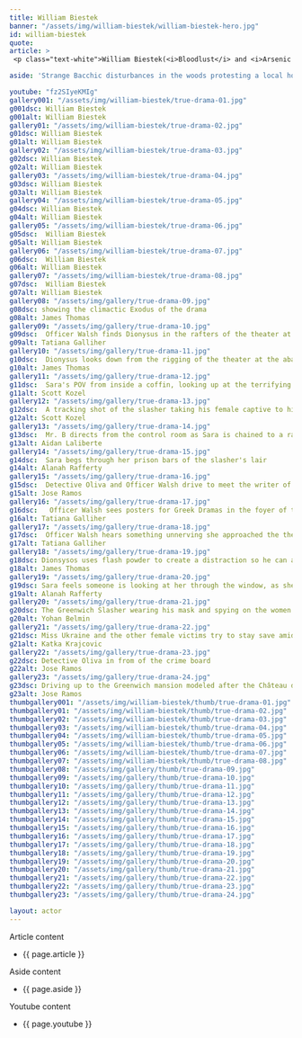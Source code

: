 ```yaml
---
title: William Biestek
banner: "/assets/img/william-biestek/william-biestek-hero.jpg"
id: william-biestek
quote: 
article: >
 <p class="text-white">William Biestek(<i>Bloodlust</i> and <i>Arsenic and Old Lace</i>) - was a shoe-in to play the retired FBI agent in True Drama. “I’m very comfortable in these kinds of roles because I made my living for for years investigating as a Bail Enforcement Agent. My character jump starts the Greenwich Police investigation by delivering a case file. When a mysterious "man is a golden mask" comes to town, and attracts a cult of sex-crazed teens, I’m the one with the night-vision photographs. I really like my FBI character - his client is a super wealthy Greenwich heiress whose life is destroyed by her husband’s narcissism. Now, the thing you’ve got to realize about <span class="bold">True Drama</span> is that it’s more than just another crime story - it's also a Greek drama. And in Greek drama, when you tell the story of a family - say like <span class="bold">Medea</span> - you’re not just telling their story - but you’re also warning the State – the Democracy. </p>

aside: 'Strange Bacchic disturbances in the woods protesting a local horror movie prompt a police investigation. A shadowy figure emerges.  Calling himself the God of Drama, he believes that he can achieve the seemingly impossible goal of returning drama to its original purpose – of preparing citizens for leadership in democracy. As the horror movie spirals out of control, and the Bacchae are consumed in violence - can officer Ailish Walsh discern the truth before a gruesome Greek drama unfolds? <br><br> Director James Thomas creates a Greek tragedy for our time. A horror story that looks at the original role of drama – as the companion invention of democracy – to shed light on how modern media is still working in our lives, in hidden ways, to rip us apart. True Drama is an alarm – a rare moment of clarity – a terrifying jolt - and an invitation to enjoy the true transcendental power of drama to help us envision a better Democracy. '

youtube: "fz2SIyeKMIg"
gallery001: "/assets/img/william-biestek/true-drama-01.jpg"
g001dsc: William Biestek
g001alt: William Biestek
gallery01: "/assets/img/william-biestek/true-drama-02.jpg"
g01dsc: William Biestek  
g01alt: William Biestek
gallery02: "/assets/img/william-biestek/true-drama-03.jpg"
g02dsc: William Biestek
g02alt: William Biestek
gallery03: "/assets/img/william-biestek/true-drama-04.jpg"
g03dsc: William Biestek 
g03alt: William Biestek
gallery04: "/assets/img/william-biestek/true-drama-05.jpg"
g04dsc: William Biestek
g04alt: William Biestek  
gallery05: "/assets/img/william-biestek/true-drama-06.jpg"
g05dsc:  William Biestek
g05alt: William Biestek
gallery06: "/assets/img/william-biestek/true-drama-07.jpg"
g06dsc:  William Biestek
g06alt: William Biestek  
gallery07: "/assets/img/william-biestek/true-drama-08.jpg"
g07dsc:  William Biestek
g07alt: William Biestek
gallery08: "/assets/img/gallery/true-drama-09.jpg"
g08dsc: showing the climactic Exodus of the drama  
g08alt: James Thomas
gallery09: "/assets/img/gallery/true-drama-10.jpg"
g09dsc:  Officer Walsh finds Dionysus in the rafters of the theater at the abandoned sanitarium  
g09alt: Tatiana Galliher  
gallery10: "/assets/img/gallery/true-drama-11.jpg"
g10dsc:  Dionysus looks down from the rigging of the theater at the abandoned sanitarium  
g10alt: James Thomas
gallery11: "/assets/img/gallery/true-drama-12.jpg"
g11dsc:  Sara's POV from inside a coffin, looking up at the terrifying masked slasher 
g11alt: Scott Kozel 
gallery12: "/assets/img/gallery/true-drama-13.jpg"
g12dsc:  A tracking shot of the slasher taking his female captive to his underground lair 
g12alt: Scott Kozel 
gallery13: "/assets/img/gallery/true-drama-14.jpg"
g13dsc:  Mr. B directs from the control room as Sara is chained to a rack before being tortured 
g13alt: Aidan Laliberte  
gallery14: "/assets/img/gallery/true-drama-15.jpg"
g14dsc:  Sara begs through her prison bars of the slasher's lair
g14alt: Alanah Rafferty
gallery15: "/assets/img/gallery/true-drama-16.jpg"
g15dsc:  Detective Oliva and Officer Walsh drive to meet the writer of the slasher script 
g15alt: Jose Ramos
gallery16: "/assets/img/gallery/true-drama-17.jpg"
g16dsc:   Officer Walsh sees posters for Greek Dramas in the foyer of the theater at the abandoned sanitarium 
g16alt: Tatiana Galliher 
gallery17: "/assets/img/gallery/true-drama-18.jpg"
g17dsc:  Officer Walsh hears something unnerving she approached the theater stage 
g17alt: Tatiana Galliher  
gallery18: "/assets/img/gallery/true-drama-19.jpg"
g18dsc: Dionsysos uses flash powder to create a distraction so he can avoid being tased by police
g18alt: James Thomas
gallery19: "/assets/img/gallery/true-drama-20.jpg"
g19dsc: Sara feels someone is looking at her through the window, as she showers in the Slasher's house
g19alt: Alanah Rafferty
gallery20: "/assets/img/gallery/true-drama-21.jpg"
g20dsc: The Greenwich Slasher wearing his mask and spying on the women in the shower
g20alt: Yohan Belmin
gallery21: "/assets/img/gallery/true-drama-22.jpg"
g21dsc: Miss Ukraine and the other female victims try to stay save amid the chaos on set
g21alt: Katka Krajcovic 
gallery22: "/assets/img/gallery/true-drama-23.jpg"
g22dsc: Detective Oliva in from of the crime board
g22alt: Jose Ramos
gallery23: "/assets/img/gallery/true-drama-24.jpg"
g23dsc: Driving up to the Greenwich mansion modeled after the Château de Malmaison in French
g23alt: Jose Ramos
thumbgallery001: "/assets/img/william-biestek/thumb/true-drama-01.jpg"
thumbgallery01: "/assets/img/william-biestek/thumb/true-drama-02.jpg"
thumbgallery02: "/assets/img/william-biestek/thumb/true-drama-03.jpg"
thumbgallery03: "/assets/img/william-biestek/thumb/true-drama-04.jpg"
thumbgallery04: "/assets/img/william-biestek/thumb/true-drama-05.jpg"
thumbgallery05: "/assets/img/william-biestek/thumb/true-drama-06.jpg"
thumbgallery06: "/assets/img/william-biestek/thumb/true-drama-07.jpg"
thumbgallery07: "/assets/img/william-biestek/thumb/true-drama-08.jpg"
thumbgallery08: "/assets/img/gallery/thumb/true-drama-09.jpg"
thumbgallery09: "/assets/img/gallery/thumb/true-drama-10.jpg"
thumbgallery10: "/assets/img/gallery/thumb/true-drama-11.jpg"
thumbgallery11: "/assets/img/gallery/thumb/true-drama-12.jpg"
thumbgallery12: "/assets/img/gallery/thumb/true-drama-13.jpg"
thumbgallery13: "/assets/img/gallery/thumb/true-drama-14.jpg"
thumbgallery14: "/assets/img/gallery/thumb/true-drama-15.jpg"
thumbgallery15: "/assets/img/gallery/thumb/true-drama-16.jpg"
thumbgallery16: "/assets/img/gallery/thumb/true-drama-17.jpg"
thumbgallery17: "/assets/img/gallery/thumb/true-drama-18.jpg"
thumbgallery18: "/assets/img/gallery/thumb/true-drama-19.jpg"
thumbgallery19: "/assets/img/gallery/thumb/true-drama-20.jpg"
thumbgallery20: "/assets/img/gallery/thumb/true-drama-21.jpg"
thumbgallery21: "/assets/img/gallery/thumb/true-drama-22.jpg"
thumbgallery22: "/assets/img/gallery/thumb/true-drama-23.jpg"
thumbgallery23: "/assets/img/gallery/thumb/true-drama-24.jpg"

layout: actor
---
```


Article content
* {{ page.article }}

Aside content
* {{ page.aside }}

Youtube content
* {{ page.youtube }}

